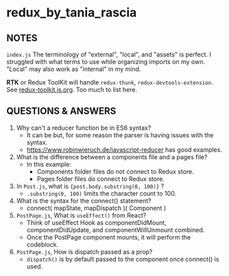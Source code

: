# redux_by_tania_rascia

## NOTES
`index.js`
The terminology of "external", "local", and "assets" is perfect. I struggled with what terms to use while organizing imports on my own. "Local" may also work as "internal" in my mind.

**RTK** or Redux ToolKit will handle `redux-thunk`, `redux-devtools-extension`. See [redux-toolkit.js.org](https://redux-toolkit.js.org/). Too much to list here.



## QUESTIONS & ANSWERS

1. Why can't a reducer function be in ES6 syntax?
   * It can be but, for some reason the parser is having issues with the syntax.
   * https://www.robinwieruch.de/javascript-reducer has good examples. 
2. What is the difference between a components file and a pages file?
   * In this example:
     * Components folder files do not connect to Redux store. 
     * Pages folder files do connect to Redux store.
3. In `Post.js`, what is `{post.body.substring(0, 100)}` ?
   * `.substring(0, 100)` limits the character count to 100. 
4. What is the syntax for the connect() statement?
   * connect( mapState, mapDispatch )( Component )
5. `PostPage.js`, What is `useEffect()` from React?
   * Think of useEffect Hook as componentDidMount, componentDidUpdate, and componentWillUnmount combined.
   * Once the PostPage component mounts, it will perform the codeblock.
6. `PostPage.js`, How is dispatch passed as a prop?
   * `dispatch()` is by default passed to the component once connect() is used.



